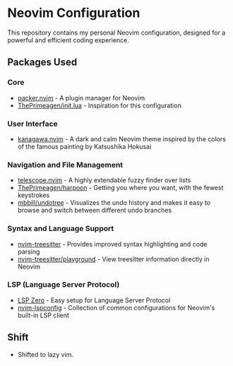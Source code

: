 # Neovim Configuration

This repository contains my personal Neovim configuration, designed for a powerful and efficient coding experience.

## Packages Used

### Core
- [packer.nvim](https://github.com/wbthomason/packer.nvim) - A plugin manager for Neovim
- [ThePrimeagen/init.lua](https://github.com/ThePrimeagen/init.lua) - Inspiration for this configuration

### User Interface
- [kanagawa.nvim](https://github.com/rebelot/kanagawa.nvim) - A dark and calm Neovim theme inspired by the colors of the famous painting by Katsushika Hokusai

### Navigation and File Management
- [telescope.nvim](https://github.com/nvim-telescope/telescope.nvim) - A highly extendable fuzzy finder over lists
- [ThePrimeagen/harpoon](https://github.com/ThePrimeagen/harpoon) - Getting you where you want, with the fewest keystrokes
- [mbbill/undotree](https://github.com/mbbill/undotree) - Visualizes the undo history and makes it easy to browse and switch between different undo branches

### Syntax and Language Support
- [nvim-treesitter](https://github.com/nvim-treesitter/nvim-treesitter) - Provides improved syntax highlighting and code parsing
- [nvim-treesitter/playground](https://github.com/nvim-treesitter/playground) - View treesitter information directly in Neovim

### LSP (Language Server Protocol)
- [LSP Zero](https://lsp-zero.netlify.app/docs/getting-started.html) - Easy setup for Language Server Protocol
- [nvim-lspconfig](https://github.com/neovim/nvim-lspconfig/tree/master) - Collection of common configurations for Neovim's built-in LSP client

## Shift 
- Shifted to lazy vim.
